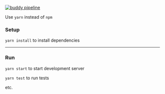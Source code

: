 [![buddy pipeline](https://app.buddy.works/unmarc/unmarc-frontend/pipelines/pipeline/213690/badge.svg?token=8d2837bf6a9812bd0a082e1b0af6270726c44239b960f7e37f2b9796f26cb217 "buddy pipeline")](https://app.buddy.works/unmarc/unmarc-frontend/pipelines/pipeline/213690)

Use `yarn` instead of `npm`

### Setup
`yarn install` to install dependencies

-------------

### Run

`yarn start` to start development server

`yarn test` to run tests

etc.
